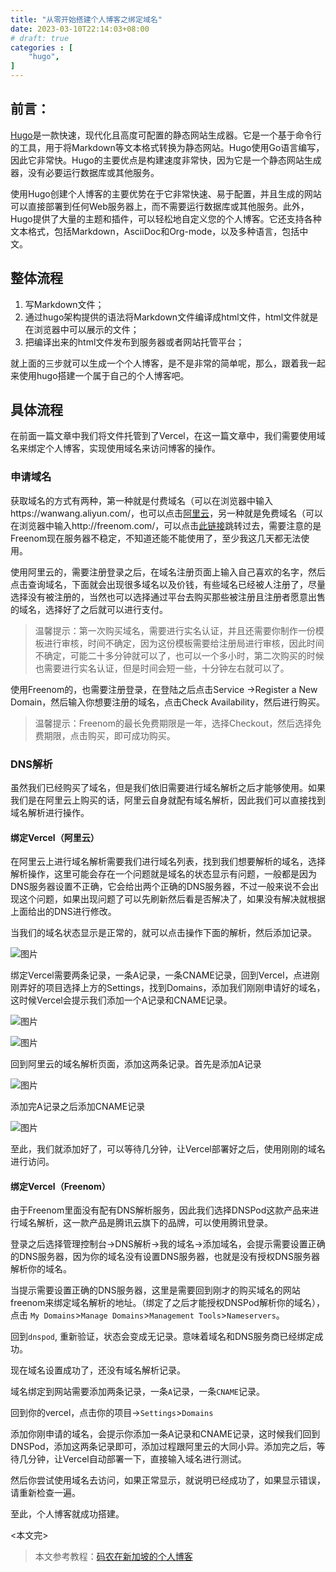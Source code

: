 ```yaml
---
title: "从零开始搭建个人博客之绑定域名"
date: 2023-03-10T22:14:03+08:00
# draft: true
categories : [
    "hugo",
]
---
```

## 前言：

[Hugo](https://gohugo.io/)是一款快速，现代化且高度可配置的静态网站生成器。它是一个基于命令行的工具，用于将Markdown等文本格式转换为静态网站。Hugo使用Go语言编写，因此它非常快。Hugo的主要优点是构建速度非常快，因为它是一个静态网站生成器，没有必要运行数据库或其他服务。

使用Hugo创建个人博客的主要优势在于它非常快速、易于配置，并且生成的网站可以直接部署到任何Web服务器上，而不需要运行数据库或其他服务。此外，Hugo提供了大量的主题和插件，可以轻松地自定义您的个人博客。它还支持各种文本格式，包括Markdown，AsciiDoc和Org-mode，以及多种语言，包括中文。

## 整体流程

1. 写Markdown文件；
2. 通过hugo架构提供的语法将Markdown文件编译成html文件，html文件就是在浏览器中可以展示的文件；
3. 把编译出来的html文件发布到服务器或者网站托管平台；

就上面的三步就可以生成一个个人博客，是不是非常的简单呢，那么，跟着我一起来使用hugo搭建一个属于自己的个人博客吧。

## 具体流程

在前面一篇文章中我们将文件托管到了Vercel，在这一篇文章中，我们需要使用域名来绑定个人博客，实现使用域名来访问博客的操作。

### 申请域名

获取域名的方式有两种，第一种就是付费域名（可以在浏览器中输入https://wanwang.aliyun.com/，也可以点击[阿里云](https://wanwang.aliyun.com/)，另一种就是免费域名（可以在浏览器中输入http://freenom.com/，可以点击[此链接](http://freenom.com/)跳转过去，需要注意的是Freenom现在服务器不稳定，不知道还能不能使用了，至少我这几天都无法使用。

使用阿里云的，需要注册登录之后，在域名注册页面上输入自己喜欢的名字，然后点击查询域名，下面就会出现很多域名以及价钱，有些域名已经被人注册了，尽量选择没有被注册的，当然也可以选择通过平台去购买那些被注册且注册者愿意出售的域名，选择好了之后就可以进行支付。

> 温馨提示：第一次购买域名，需要进行实名认证，并且还需要你制作一份模板进行审核，时间不确定，因为这份模板需要给注册局进行审核，因此时间不确定，可能二十多分钟就可以了，也可以一个多小时，第二次购买的时候也需要进行实名认证，但是时间会短一些，十分钟左右就可以了。

使用Freenom的，也需要注册登录，在登陆之后点击Service ->Register a New Domain，然后输入你想要注册的域名，点击Check Availability，然后进行购买。

> 温馨提示：Freenom的最长免费期限是一年，选择Checkout，然后选择免费期限，点击购买，即可成功购买。

### DNS解析

虽然我们已经购买了域名，但是我们依旧需要进行域名解析之后才能够使用。如果我们是在阿里云上购买的话，阿里云自身就配有域名解析，因此我们可以直接找到域名解析进行操作。

#### 绑定Vercel（阿里云）

在阿里云上进行域名解析需要我们进行域名列表，找到我们想要解析的域名，选择解析操作，这里可能会存在一个问题就是域名的状态显示有问题，一般都是因为DNS服务器设置不正确，它会给出两个正确的DNS服务器，不过一般来说不会出现这个问题，如果出现问题了可以先刷新然后看是否解决了，如果没有解决就根据上面给出的DNS进行修改。

当我们的域名状态显示是正常的，就可以点击操作下面的解析，然后添加记录。

![图片](/img/img4/image1.png)

绑定Vercel需要两条记录，一条A记录，一条CNAME记录，回到Vercel，点进刚刚弄好的项目选择上方的Settings，找到Domains，添加我们刚刚申请好的域名，这时候Vercel会提示我们添加一个A记录和CNAME记录。

![图片](/img/img4/image2.png)

![图片](/img/img4/image3.png)

回到阿里云的域名解析页面，添加这两条记录。首先是添加A记录

![图片](/img/img4/image4.png)

添加完A记录之后添加CNAME记录

![图片](/img/img4/image5.png)

至此，我们就添加好了，可以等待几分钟，让Vercel部署好之后，使用刚刚的域名进行访问。

#### 绑定Vercel（Freenom）

由于Freenom里面没有配有DNS解析服务，因此我们选择DNSPod这款产品来进行域名解析，这一款产品是腾讯云旗下的品牌，可以使用腾讯登录。

登录之后选择管理控制台->DNS解析->我的域名->添加域名，会提示需要设置正确的DNS服务器，因为你的域名没有设置DNS服务器，也就是没有授权DNS服务器解析你的域名。

当提示需要设置正确的DNS服务器，这里是需要回到刚才的购买域名的网站freenom来绑定域名解析的地址。（绑定了之后才能授权DNSPod解析你的域名），点击 `My Domains`>`Manage Domains`>`Management Tools`>`Nameservers`。

回到`dnspod`, 重新验证，状态会变成无记录。意味着域名和DNS服务商已经绑定成功。

现在域名设置成功了，还没有域名解析记录。

域名绑定到网站需要添加两条记录，一条`A`记录，一条`CNAME`记录。

回到你的vercel，点击你的项目->`Settings`>`Domains`

添加你刚申请的域名，会提示你添加一条A记录和CNAME记录，这时候我们回到DNSPod，添加这两条记录即可，添加过程跟阿里云的大同小异。添加完之后，等待几分钟，让Vercel自动部署一下，直接输入域名进行测试。

然后你尝试使用域名去访问，如果正常显示，就说明已经成功了，如果显示错误，请重新检查一遍。

至此，个人博客就成功搭建。

<本文完>

> 本文参考教程：[码农在新加坡的个人博客](https://www.leftpocket.cn/post/hugo/hugo_dns/)